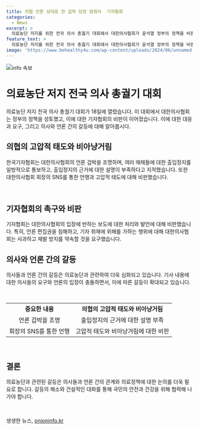 ```yaml
---
title: 의협 언론 상대로 한 겁박 당장 멈춰라  기자협회
categories:
  - News
excerpt: >
  의료농단 저지를 위한 전국 의사 총궐기 대회에서 대한의사협회가 윤석열 정부의 정책을 비판하고, 기자들에 대한 출입 제한과 위협적인 태도 등을 비판하는 성명을 발표했다. 대한의사협회는 기자들의 취재 활동을 위축시키고, 불합리한 출입정지를 결정한 것으로 지적받았으며, 의협의 오만한 태도를 비난하며 사과와 재발 방지를 요구했다. 이에 대한의사협회는 거친 태도를 보인 것에 대해 국민과 환자를 향한 것이라는 비판에 사과하고 재발 방지를 약속하며 국민과 환자의 입장을 존중하도록 촉구받았다.
feature_text: >
  의료농단 저지를 위한 전국 의사 총궐기 대회에서 대한의사협회가 윤석열 정부의 정책을 비판하고, 기자들에 대한 출입 제한과 위협적인 태도 등을 비판하는 성명을 발표했다. 대한의사협회는 기자들의 취재 활동을 위축시키고, 불합리한 출입정지를 결정한 것으로 지적받았으며, 의협의 오만한 태도를 비난하며 사과와 재발 방지를 요구했다. 이에 대한의사협회는 거친 태도를 보인 것에 대해 국민과 환자를 향한 것이라는 비판에 사과하고 재발 방지를 약속하며 국민과 환자의 입장을 존중하도록 촉구받았다.
image: 'https://www.behealthy4u.com/wp-content/uploads/2024/06/unnamed-file.png'
---
```


<p><img src="https://www.behealthy4u.com/wp-content/uploads/2024/06/unnamed-file.png" alt="info 속보" /></p>

<h1 data-ke-size="size26">의료농단 저지 전국 의사 총궐기 대회</h1>

<p>의료농단 저지 전국 의사 총궐기 대회가 18일에 열렸습니다. 이 대회에서 대한의사협회는 정부의 정책을 성토했고, 이에 대한 기자협회의 비판이 이어졌습니다. 이에 대한 대응과 요구, 그리고 의사와 언론 간의 갈등에 대해 알아봅시다.</p>

<h2 data-ke-size="size24">의협의 고압적 태도와 비아냥거림</h2>

<p>한국기자협회는 대한의사협회의 언론 겁박을 조명하며, 여러 매체들에 대한 출입정지를 일방적으로 통보하고, 출입정지의 근거에 대한 설명이 부족하다고 지적했습니다. 또한 대한의사협회 회장의 SNS를 통한 언행과 고압적 태도에 대해 비판했습니다.</p>

<p data-ke-size="size16">&nbsp;</p>

<h2 data-ke-size="size24">기자협회의 촉구와 비판</h2>

<p>기자협회는 대한의사협회의 입장에 반하는 보도에 대한 처리와 발언에 대해 비판했습니다. 특히, 언론 편집권을 침해하고, 기자 취재에 위해를 가하는 행위에 대해 대한의사협회는 사과하고 재발 방지를 약속할 것을 요구했습니다.</p>

<h2 data-ke-size="size24">의사와 언론 간의 갈등</h2>

<p>의사들과 언론 간의 갈등은 의료농단과 관련하여 더욱 심화되고 있습니다. 기사 내용에 대한 의사들의 요구와 언론의 입장이 충돌하면서, 이에 따른 갈등이 확대되고 있습니다.</p>

<p data-ke-size="size16">&nbsp;</p>

<table>
  <tbody>
    <tr>
      <td style="text-align: center; height: 17px;"><b>중요한 내용</b></td>
      <td style="text-align: center; height: 17px;"><b>의협의 고압적 태도와 비아냥거림</b></td>
    </tr>
    <tr>
      <td style="text-align: center;">언론 겁박을 조명</td>
      <td style="text-align: center;">출입정지의 근거에 대한 설명 부족</td>
    </tr>
    <tr>
      <td style="text-align: center;">회장의 SNS를 통한 언행</td>
      <td style="text-align: center;">고압적 태도와 비아냥거림에 대한 비판</td>
    </tr>
  </tbody>
</table>

<p data-ke-size="size16">&nbsp;</p>

<h2 data-ke-size="size24">결론</h2>

<p>의료농단과 관련된 갈등은 의사들과 언론 간의 관계와 의료정책에 대한 논의를 더욱 필요로 합니다. 갈등의 해소와 건설적인 대화를 통해 국민의 안전과 건강을 위해 협력해 나가야 합니다.</p>

<p data-ke-size="size16">&nbsp;</p>
생생한 뉴스, <a href="https://onioninfo.kr" rel="dofollow">onioninfo.kr</a>



